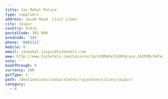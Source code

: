 ```yaml
---
title: Jai Mahal Palace
type: suppliers
address: Jacob Road  Civil Lines
city: Jaipur
country: India
postalCode: 302 006
areaCode: '141'
phone: '6601111'
mobile: 0
email: jaimahal.jaipur@tajhotels.com
www: http://www.tajhotels.com/Leisure/Jai%20Mahal%20Palace,JAIPUR/default.htm
note: ''
bookThrough: 0
currency: INR
gstType: 1
path: /destinations/india/states/rajasthan/cities/jaipur/
category:
  - H
---
```


